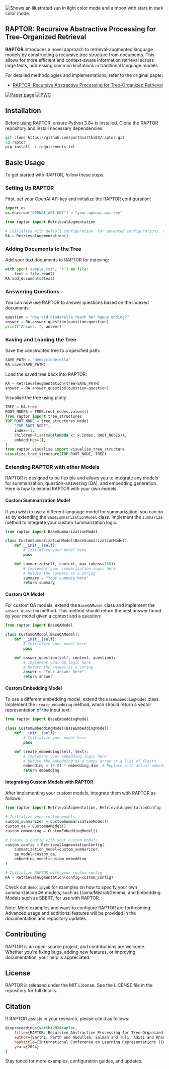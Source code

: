 <!-- <p align="center">
  <img align="center" src="raptor.jpg" width="1000px" />
</p>
<p align="left"> -->

<!-- <picture>
  <source media="(prefers-color-scheme: dark)" srcset="raptor.jpg" width="1000px">
  <source media="(prefers-color-scheme: light)" srcset="raptor_dark.png" width="1000px">
  
</picture> -->

<picture>
  <source media="(prefers-color-scheme: dark)" srcset="raptor_dark.png">
  <img alt="Shows an illustrated sun in light color mode and a moon with stars in dark color mode." src="raptor.jpg">
</picture>

## RAPTOR: Recursive Abstractive Processing for Tree-Organized Retrieval

**RAPTOR** introduces a novel approach to retrieval-augmented language models by constructing a recursive tree structure from documents. This allows for more efficient and context-aware information retrieval across large texts, addressing common limitations in traditional language models. 



For detailed methodologies and implementations, refer to the original paper:

- [RAPTOR: Recursive Abstractive Processing for Tree-Organized Retrieval](https://arxiv.org/abs/2401.18059)

[![Paper page](https://huggingface.co/datasets/huggingface/badges/resolve/main/paper-page-sm.svg)](https://huggingface.co/papers/2401.18059)
[![PWC](https://img.shields.io/endpoint.svg?url=https://paperswithcode.com/badge/raptor-recursive-abstractive-processing-for/question-answering-on-quality)](https://paperswithcode.com/sota/question-answering-on-quality?p=raptor-recursive-abstractive-processing-for)

## Installation

Before using RAPTOR, ensure Python 3.8+ is installed. Clone the RAPTOR repository and install necessary dependencies:

```bash
git clone https://github.com/parthsarthi03/raptor.git
cd raptor
pip install -r requirements.txt
```

## Basic Usage

To get started with RAPTOR, follow these steps:

### Setting Up RAPTOR

First, set your OpenAI API key and initialize the RAPTOR configuration:

```python
import os
os.environ["OPENAI_API_KEY"] = "your-openai-api-key"

from raptor import RetrievalAugmentation

# Initialize with default configuration. For advanced configurations, check the documentation. [WIP]
RA = RetrievalAugmentation()
```

### Adding Documents to the Tree

Add your text documents to RAPTOR for indexing:

```python
with open('sample.txt', 'r') as file:
    text = file.read()
RA.add_documents(text)
```

### Answering Questions

You can now use RAPTOR to answer questions based on the indexed documents:

```python
question = "How did Cinderella reach her happy ending?"
answer = RA.answer_question(question=question)
print("Answer: ", answer)
```

### Saving and Loading the Tree

Save the constructed tree to a specified path:

```python
SAVE_PATH = "demo/cinderella"
RA.save(SAVE_PATH)
```

Load the saved tree back into RAPTOR:

```python
RA = RetrievalAugmentation(tree=SAVE_PATH)
answer = RA.answer_question(question=question)
```

Visualise the tree using plotly
```python 
TREE = RA.tree
ROOT_NODES = TREE.root_nodes.values()
from raptor import tree_structures
TOP_ROOT_NODE = tree_structures.Node(
    "TOP_ROOT_NODE",
    index=-1,
    children=list(map(lambda x: x.index, ROOT_NODES)),
    embeddings=[],
)
from raptor.visualise import visualize_tree_structure
visualize_tree_structure(TOP_ROOT_NODE, TREE)
```

### Extending RAPTOR with other Models

RAPTOR is designed to be flexible and allows you to integrate any models for summarization, question-answering (QA), and embedding generation. Here is how to extend RAPTOR with your own models:

#### Custom Summarization Model

If you wish to use a different language model for summarization, you can do so by extending the `BaseSummarizationModel` class. Implement the `summarize` method to integrate your custom summarization logic:

```python
from raptor import BaseSummarizationModel

class CustomSummarizationModel(BaseSummarizationModel):
    def __init__(self):
        # Initialize your model here
        pass

    def summarize(self, context, max_tokens=150):
        # Implement your summarization logic here
        # Return the summary as a string
        summary = "Your summary here"
        return summary
```

#### Custom QA Model

For custom QA models, extend the `BaseQAModel` class and implement the `answer_question` method. This method should return the best answer found by your model given a context and a question:

```python
from raptor import BaseQAModel

class CustomQAModel(BaseQAModel):
    def __init__(self):
        # Initialize your model here
        pass

    def answer_question(self, context, question):
        # Implement your QA logic here
        # Return the answer as a string
        answer = "Your answer here"
        return answer
```

#### Custom Embedding Model

To use a different embedding model, extend the `BaseEmbeddingModel` class. Implement the `create_embedding` method, which should return a vector representation of the input text:

```python
from raptor import BaseEmbeddingModel

class CustomEmbeddingModel(BaseEmbeddingModel):
    def __init__(self):
        # Initialize your model here
        pass

    def create_embedding(self, text):
        # Implement your embedding logic here
        # Return the embedding as a numpy array or a list of floats
        embedding = [0.0] * embedding_dim  # Replace with actual embedding logic
        return embedding
```

#### Integrating Custom Models with RAPTOR

After implementing your custom models, integrate them with RAPTOR as follows:

```python
from raptor import RetrievalAugmentation, RetrievalAugmentationConfig

# Initialize your custom models
custom_summarizer = CustomSummarizationModel()
custom_qa = CustomQAModel()
custom_embedding = CustomEmbeddingModel()

# Create a config with your custom models
custom_config = RetrievalAugmentationConfig(
    summarization_model=custom_summarizer,
    qa_model=custom_qa,
    embedding_model=custom_embedding
)

# Initialize RAPTOR with your custom config
RA = RetrievalAugmentation(config=custom_config)
```

Check out `demo.ipynb` for examples on how to specify your own summarization/QA models, such as Llama/Mistral/Gemma, and Embedding Models such as SBERT, for use with RAPTOR.

Note: More examples and ways to configure RAPTOR are forthcoming. Advanced usage and additional features will be provided in the documentation and repository updates.

## Contributing

RAPTOR is an open-source project, and contributions are welcome. Whether you're fixing bugs, adding new features, or improving documentation, your help is appreciated.

## License

RAPTOR is released under the MIT License. See the LICENSE file in the repository for full details.

## Citation

If RAPTOR assists in your research, please cite it as follows:

```bibtex
@inproceedings{sarthi2024raptor,
    title={RAPTOR: Recursive Abstractive Processing for Tree-Organized Retrieval},
    author={Sarthi, Parth and Abdullah, Salman and Tuli, Aditi and Khanna, Shubh and Goldie, Anna and Manning, Christopher D.},
    booktitle={International Conference on Learning Representations (ICLR)},
    year={2024}
}
```

Stay tuned for more examples, configuration guides, and updates.
